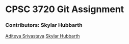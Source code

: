# CPSC 3720 Git Assignment

### Contributors: Skylar Hubbarth

[Aditeya Srivastava](https://github.com/aditeyaS)
[Skylar Hubbarth](https://github.com/skylarhubb)
